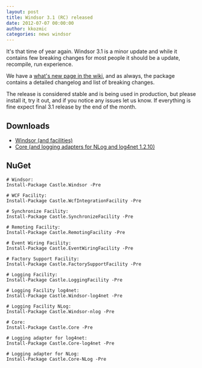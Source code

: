 ```yaml
---
layout: post
title: Windsor 3.1 (RC) released
date: 2012-07-07 00:00:00
author: kkozmic
categories: news windsor
---
```

It's that time of year again. Windsor 3.1 is a minor update and while it contains few breaking changes for most people it should be a update, recompile, run experience.

We have a [what's new page in the wiki][docs-whats-new], and as always, the package contains a detailed changelog and list of breaking changes.

The release is considered stable and is being used in production, but please install it, try it out, and if you notice any issues let us know. If everything is fine expect final 3.1 release by the end of the month.

## Downloads
* [Windsor (and facilities)][sfnet-windsor]
* [Core (and logging adapters for NLog and log4net 1.2.10)][sfnet-core]

## NuGet
    # Windsor:
    Install-Package Castle.Windsor -Pre
    
    # WCF Facility:
    Install-Package Castle.WcfIntegrationFacility -Pre
    
    # Synchronize Facility:
    Install-Package Castle.SynchronizeFacility -Pre
    
    # Remoting Facility:
    Install-Package Castle.RemotingFacility -Pre
    
    # Event Wiring Facility:
    Install-Package Castle.EventWiringFacility -Pre
    
    # Factory Support Facility:
    Install-Package Castle.FactorySupportFacility -Pre
    
    # Logging Facility:
    Install-Package Castle.LoggingFacility -Pre
    
    # Logging Facility log4net:
    Install-Package Castle.Windsor-log4net -Pre
    
    # Logging Facility NLog:
    Install-Package Castle.Windsor-nlog -Pre
    
    # Core:
    Install-Package Castle.Core -Pre
    
    # Logging adapter for log4net:
    Install-Package Castle.Core-log4net -Pre
    
    # Logging adapter for NLog:
    Install-Package Castle.Core-NLog -Pre

[docs-whats-new]: https://github.com/castleproject/Windsor/blob/master/docs/whats-new-3.1.md
[sfnet-windsor]: http://sourceforge.net/projects/castleproject/files/Windsor/Castle.Windsor.3.1-RC.zip/download
[sfnet-core]: http://sourceforge.net/projects/castleproject/files/Core/Castle.Core.3.1-RC.zip/download